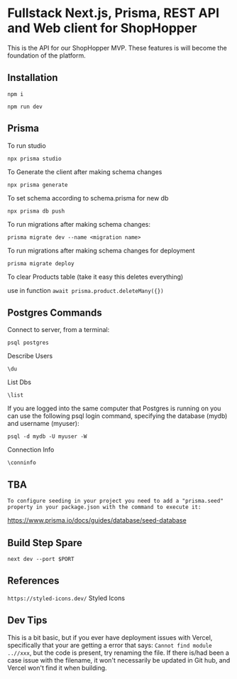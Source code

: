 # Fullstack Next.js, Prisma, REST API and Web client for ShopHopper

This is the API for our ShopHopper MVP. These features is will become the foundation of the platform.

## Installation

```
npm i
```

```
npm run dev
```

## Prisma

To run studio

```
npx prisma studio
```

To Generate the client after making schema changes

```
npx prisma generate
```

To set schema according to schema.prisma for new db

```
npx prisma db push
```

To run migrations after making schema changes:

```
prisma migrate dev --name <migration name>
```

To run migrations after making schema changes for deployment

```
prisma migrate deploy
```

To clear Products table (take it easy this deletes everything)

use in function
`await prisma.product.deleteMany({})`

## Postgres Commands

Connect to server, from a terminal:
```
psql postgres
```

Describe Users

```
\du
```

List Dbs

```
\list
```

If you are logged into the same computer that Postgres is running on you can use the following psql login command, specifying the database (mydb) and username (myuser):

```
psql -d mydb -U myuser -W
```

Connection Info
```
\conninfo
```

## TBA

`To configure seeding in your project you need to add a "prisma.seed" property in your package.json with the command to execute it:`

https://www.prisma.io/docs/guides/database/seed-database

## Build Step Spare

`next dev --port $PORT`

## References

`https://styled-icons.dev/` Styled Icons

## Dev Tips

This is a bit basic, but if you ever have deployment issues with Vercel, specifically that your are getting a error that says: `Cannot find module ..//xxx`, but the code is present, try renaming the file. If there is/had been a case issue with the filename, it won't necessarily be updated in Git hub, and Vercel won't find it when building.